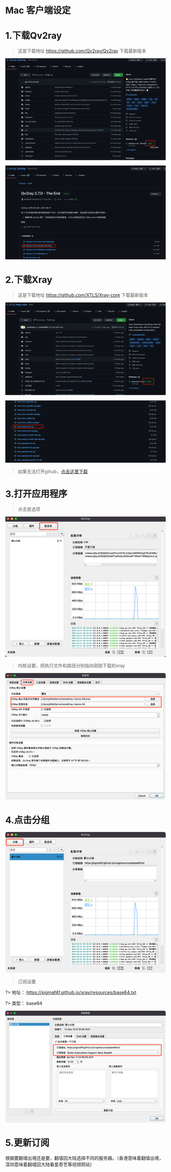 # Mac 客户端设定

# 1.下载Qv2ray

> 这是下载地址 https://github.com/Qv2ray/Qv2ray 下载最新版本

![](../images/mac/1.png)

![](../images/mac/2.png)


# 2.下载Xray

> 这是下载地址 https://github.com/XTLS/Xray-core 下载最新版本

![](../images/mac/3.png)

![](../images/mac/4.png)

> 如果无法打开gihub，[点击这里下载](https://sigmaf4f.github.io/xray/resources/Xray-macos-64.dmg)

# 3.打开应用程序

> 点击首选项

![](../images/mac/5.png)

> 内核设置，把执行文件和路径分别指向刚刚下载的xray

![](../images/mac/6.png)

# 4.点击分组

![](../images/mac/7.png)

> 订阅设置

?> 地址：  https://sigmaf4f.github.io/xray/resources/base64.txt

?> 类型：  base64

![](../images/mac/8.png)

# 5.更新订阅

根据要翻墙出境还是要，翻墙回大陆选择不同的服务器。（香港意味着翻墙出境，深圳意味着翻墙回大陆看爱奇艺等视频网站）

